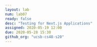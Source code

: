 ```yaml
---
layout: lab
num: lab07
ready: false
desc: "Testing for Next.js Applications"
assigned: 2020-05-19 12:00
due: 2020-05-28 15:30
github_org: "ucsb-cs48-s20"
---
```

